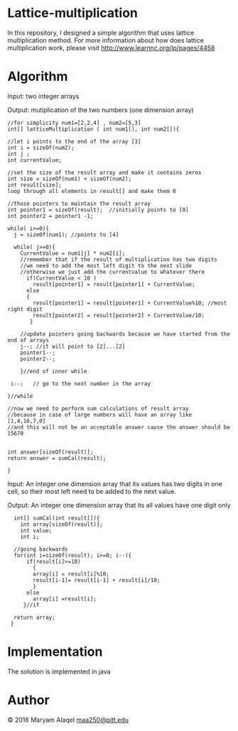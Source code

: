 # Lattice-multiplication
In this repository, I designed a simple algorithm that uses lattice multiplication method. For more information about how does lattice multiplication work, please visit http://www.learnnc.org/lp/pages/4458


# Algorithm

   Input: two integer arrays
 
   Output: mutiplication of the two numbers (one dimension array)

    //for simplicity num1=[2,2,4] , num2=[5,3] 
    int[] latticeMultiplication ( int num1[], int num2[]){

    //let i points to the end of the array [3]
    int i = sizeOf(num2); 
    int j ;
    int currentValue; 
  
    //set the size of the result array and make it contains zeros
    int size = sizeOf(num1) + sizeOf(num2);
    int result[size];
    loop through all elements in result[] and make them 0
  
    //those pointers to maintain the result array
    int pointer1 = sizeOf(result);  //initially points to [0]
    int pointer2 = pointer1 -1;
  
    while( i>=0){
      j = sizeOf(num1); //points to [4]
    
      while( j>=0){
        CurrentValue = num1[j] * num2[i];
        //remember that if the result of multiplication has two digits
        //we need to add the most left digit to the next slide
        //otherwise we just add the currentvalue to whatever there
          if(CurrentValue < 10 ) 
            result[pointer1] = result[pointer1] + CurrentValue;
          else
          {
            result[pointer1] = result[pointer1] + CurrentValue%10; //most right digit
            result[pointer2] = result[pointer2] + CurrentValue/10;
           }
        
        //update pointers going backwards because we have started from the end of arrays
        j--; //it will point to [2]...[2]
        pointer1--;
        pointer2--;
        
        }//end of inner while
     
     i--;   // go to the next number in the array
     
    }//while
    
    //now we need to perform sum calculations of result array 
    //because in case of large numbers will have an array like [1,4,16,7,0]
    //and this will not be an acceptable answer cause the answer should be 15670
    
    
    int answer[sizeOf(result)];
    return answer = sumCal(result);
    
    }
   
   Input: An integer one dimension array that its values has two digits in one cell,
   so their most left need to be added to the next value.
   
   Output: An integer one dimension array that its all values have one digit only
   
      int[] sumCal(int result[]){
        int array[sizeOf(result)];
        int value;
        int i;
      
      //going backwards 
      for(int i=sizeOf(result); i>=0; i--){
          if(result[i]>=10)
            {
            array[i] = result[i]%10;
            result[i-1]= result[i-1] + result[i]/10;  
            }
          else
            array[i] =result[i];
         }//if
         
      return array;
     }
  

# Implementation 
The solution is implemented in java
 
# Author
© 2016 Maryam Alaqel
maa250@pitt.edu
